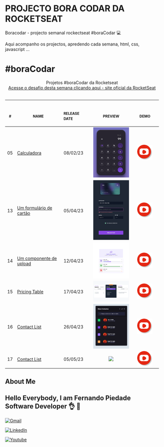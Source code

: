 # PROJECTO BORA CODAR DA ROCKETSEAT

Boracodar - projecto semanal rockectseat #boraCodar 💻

Aqui acompanho os projectos, apredendo cada semana, html, css, javascript ...

# #boraCodar

<p align="center">
    Projetos #boraCodar da Rocketseat <br>
    <a href="https://boracodar.dev">Acesse o desafio desta semana clicando aqui - site oficial da RocketSeat</a><br>
    <br><table>
    <thead>
        <tr>
            <th align="center">
                <img width="20" height="1"> 
                <p>
                    <small>#</small>
                </p>
            </th>
            <th align="center">
                <img width="300" height="1"> 
                <p> 
                    <small>
                        NAME
                    </small>
                </p>
            </th>
            <th align="left">
                <img width="140" height="1">
                <p align="left"> 
                    <small>
                    RELEASE DATE
                    </small>
                </p>
            </th>
            <th align="center">
                <img width="201" height="1">
                <p align="center"> 
                    <small>
                    PREVIEW
                    </small>
                </p>
            </th>
            <th align="center">
                <img width="201" height="1">
                <p align="center"> 
                    <small>
                    DEMO
                    </small>
                </p>
            </th>
        </tr>
    </thead>
    <tbody>
        <tr>
            <td>05</td>
            <td><a href="5-calculator/">Calculadora</a></td>
            <td>08/02/23</td>
            <td align="center"><a href="5-calculator/"><img width="300px" src="5-calculator/preview-5.png" /></a></td>
            <td align="center"><a href="https://www.youtube.com/@raiztech"><img width="50px" height="50px" src="./youtube.png" /></a></td>
        </tr>
        <tr>
            <td>13</td>
            <td><a href="13-flipcard/">Um formulário de cartão</a></td>
            <td>05/04/23</td>
            <td align="center" ><a href="13-flipcard/"><img width="300px" src="13-flipcard/preview-13.png" /></a></td>
            <td align="center"><a href="https://youtube.com/shorts/gSh4OYOxayg"><img width="50px" height="50px" src="./youtube.png" /></a></td>
        </tr>
        <tr>
            <td>14</td>
            <td><a href="14-upload/">Um componente de upload</a></td>
            <td>12/04/23</td>
            <td align="center" ><a href="14-upload/"><img width="300px" src="14-upload/preview.png" /></a></td>
            <td align="center"><a href="https://www.youtube.com/@raiztech"><img width="50px" height="50px"src="./youtube.png" /></a></td>
        </tr>
        <tr>
            <td>15</td>
            <td><a href="15-pricetable/">Pricing Table</a></td>
            <td>17/04/23</td>
            <td align="center" ><a href="15-pricetable/"><img width="300px" src="15-pricetable/preview-15.png" /></a></td>
            <td align="center"><a href="https://youtube.com/shorts/FIod7auBj5o"><img width="50px" height="50px" src="./youtube.png" /></a></td>
        </tr>
        <tr>
            <td>16</td>
            <td><a href="16-contactlist/">Contact List</a></td>
            <td>26/04/23</td>
            <td align="center" ><a href="16-contactlist/"><img width="300px" src="16-contactlist/preview-16.png" /></a></td>
            <td align="center"><a href="https://youtube.com/shorts/FIod7auBj5o"><img width="50px" height="50px" src="./youtube.png" /></a></td>
        </tr>
        <tr>
            <td>17</td>
            <td><a href="17-datepicker/">Contact List</a></td>
            <td>05/05/23</td>
            <td align="center" ><a href="17-datepicker/"><img width="300px" src="16-contactlist/17-preview.png" /></a></td>
            <td align="center"><a href="https://youtube.com/shorts/fBSAESaRnRI?feature=share"><img width="50px" height="50px" src="./youtube.png" /></a></td>
        </tr>
    </tbody>
</table></p>

## About Me

## Hello Everybody, I am Fernando Piedade Software Developer 👌 👋

[![Gmail](https://img.shields.io/badge/Gmail-D14836?style=for-the-badge&logo=gmail&logoColor=white)](mailto:fernando.bank.joao@gmail.com)

[![LinkedIn](https://img.shields.io/badge/LinkedIn-0077B5?style=for-the-badge&logo=linkedin&logoColor=white)](https://www.linkedin.com/in/fernandojoao/)

[![Youtube](https://img.shields.io/badge/YouTube-FF0000?style=for-the-badge&logo=youtube&logoColor=white)](https://www.youtube.com/channel/UCQ0eoSdrHupG9VjFn1MhTMQ)


